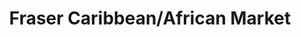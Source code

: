 ---
title: "Fraser Caribbean/African Market"
url: /allentown/fraser-caribbean-african-market/
shop: convenience
---